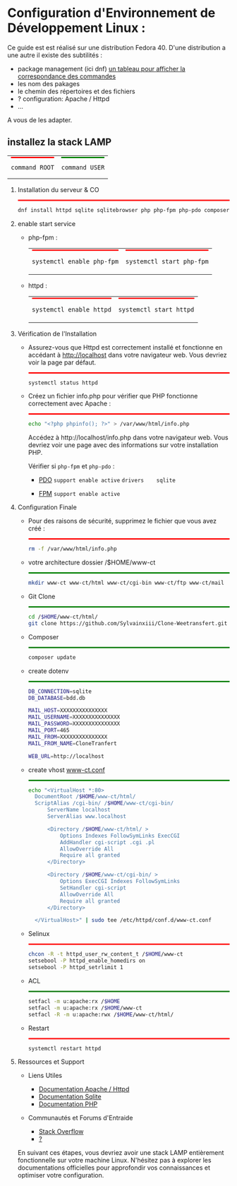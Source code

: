 <style>
  .bg-red {
    border-top: red solid 3px;
  }
  .bg-green {
    border-top: green solid 3px;
  }
</style>

# Configuration d'Environnement de Développement Linux :

Ce guide est est réalisé sur une distribution Fedora 40.
D'une distribution a une autre il existe des subtilités :

- package management (ici dnf) [un tableau pour afficher la correspondance des commandes](https://wiki.archlinux.org/title/Pacman/Rosetta)
- les nom des pakages
- le chemin des répertoires et des fichiers 
- ? configuration: Apache / Httpd
- ...

A vous de les adapter.

## installez la stack LAMP

<table>
  <tr>
  <td>
<div class="bg-red">

```
command ROOT
```

</div>
  </td>
  <td>
<div class="bg-green">

```
command USER
```

</div>
  </td>
  </tr>
</table> 

1. Installation du serveur & CO

    <div class="bg-red">

    ```sh
    dnf install httpd sqlite sqlitebrowser php php-fpm php-pdo composer
    ```

    </div>

1. enable start service

    * php-fpm : 

      <table>
        <tr>
        <td>
        <div class="bg-red">

        ```sh
        systemctl enable php-fpm
        ```

        </div>
        </td>
        <td>
        <div class="bg-red">

        ```sh
        systemctl start php-fpm
        ```

        </div>
        </td>
        </tr>
      </table>

    * httpd : 

      <table>
        <tr>
        <td>
        <div class="bg-red">

        ```sh
        systemctl enable httpd
        ```

        </div>
        </td>
        <td>
        <div class="bg-red">

        ```sh
        systemctl start httpd
        ```

        </div>
        </td>
        </tr>
      </table>

1. Vérification de l'Installation

    * Assurez-vous que Httpd est correctement installé et fonctionne en accédant à [http://localhost](http://localhost) dans votre navigateur web. Vous devriez voir la page par défaut.

      <div class="bg-red">

        ```sh
        systemctl status httpd
        ```
      </div>

    * Créez un fichier info.php pour vérifier que PHP fonctionne correctement avec Apache :

      <div class="bg-red">

        ```sh
        echo "<?php phpinfo(); ?>" > /var/www/html/info.php
        ```
      </div>
 
      Accédez à http://localhost/info.php dans votre navigateur web. Vous devriez voir une page avec des informations sur votre installation PHP.

      Vérifier si `php-fpm` et `php-pdo` : 

      * [PDO](http://localhost/info.php#module_pdo) `support enable active` `drivers	sqlite`

      * [FPM](http://localhost/info.php#module_cgi-fcgi) `support enable active`

1. Configuration Finale

    * Pour des raisons de sécurité, supprimez le fichier que vous avez créé :

      <div class="bg-red">

        ```sh
        rm -f /var/www/html/info.php
        ```
      </div>

    * votre architecture dossier /$HOME/www-ct

      <div class="bg-green">

        ```sh
        mkdir www-ct www-ct/html www-ct/cgi-bin www-ct/ftp www-ct/mail
        ```
      </div>

    * Git Clone

      <div class="bg-green">

      ```sh
      cd /$HOME/www-ct/html/
      git clone https://github.com/Sylvainxiii/Clone-Weetransfert.git .
      ```
      </div>

    * Composer

      <div class="bg-green">

      ```sh
      composer update
      ```
      </div>

    * create dotenv

      <div class="bg-green">

      ```sh
      DB_CONNECTION=sqlite
      DB_DATABASE=bdd.db

      MAIL_HOST=XXXXXXXXXXXXXXX
      MAIL_USERNAME=XXXXXXXXXXXXXXX
      MAIL_PASSWORD=XXXXXXXXXXXXXXX
      MAIL_PORT=465
      MAIL_FROM=XXXXXXXXXXXXXXX
      MAIL_FROM_NAME=CloneTranfert

      WEB_URL=http://localhost
      ```
      </div>
    

    * create vhost www-ct.conf

      <div class="bg-green">

        ```sh
        echo "<VirtualHost *:80>
          DocumentRoot /$HOME/www-ct/html/
          ScriptAlias /cgi-bin/ /$HOME/www-ct/cgi-bin/
              ServerName localhost
              ServerAlias www.localhost

              <Directory /$HOME/www-ct/html/ >
                  Options Indexes FollowSymLinks ExecCGI
                  AddHandler cgi-script .cgi .pl
                  AllowOverride All
                  Require all granted
              </Directory>

              <Directory /$HOME/www-ct/cgi-bin/ >
                  Options ExecCGI Indexes FollowSymLinks
                  SetHandler cgi-script
                  AllowOverride All
                  Require all granted
              </Directory>

          </VirtualHost>" | sudo tee /etc/httpd/conf.d/www-ct.conf

        ```

        </div>

    * Selinux

      <div class="bg-red">

      ```sh
      chcon -R -t httpd_user_rw_content_t /$HOME/www-ct
      setsebool -P httpd_enable_homedirs on
      setsebool -P httpd_setrlimit 1
      ```
      </div>

    * ACL

      <div class="bg-green">

      ```sh
      setfacl -m u:apache:rx /$HOME
      setfacl -m u:apache:rx /$HOME/www-ct
      setfacl -R -m u:apache:rwx /$HOME/www-ct/html/
      ```
      </div>

    * Restart 

      <div class="bg-red">

      ```sh
      systemctl restart httpd
      ```
      </div>

    

1. Ressources et Support
    * Liens Utiles
      * [Documentation Apache / Httpd](https://httpd.apache.org/docs/)
      * [Documentation Sqlite](https://sqlite.org/docs.html)
      * [Documentation PHP](https://www.php.net/docs.php)

    * Communautés et Forums d'Entraide
      * [Stack Overflow](https://stackoverflow.com/)
      * [?](#)

    En suivant ces étapes, vous devriez avoir une stack LAMP entièrement fonctionnelle sur votre machine Linux. N'hésitez pas à explorer les documentations officielles pour approfondir vos connaissances et optimiser votre configuration.


  <!-- * Créez un script testdb.php PHP pour tester la connexion à Sqlite :

    > /var/www/html/testdb.php

    ```php
    <?php
    try {
      $db = new PDO('sqlite:bdd.db');
      $db->setAttribute(PDO::ATTR_ERRMODE, PDO::ERRMODE_EXCEPTION);
      echo "Connexion réussie";
    } catch (PDOException $e) {
        echo "Connection failed: " . $e->getMessage();
        exit;
    }
    ?>
    ```

    Enregistrez ce fichier dans /var/www/html sous le nom de testdb.php et accédez à [http://localhost/testdb.php](http://localhost/testdb.php) dans votre navigateur web. Vous devriez voir le message "Connexion réussie". -->